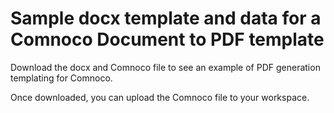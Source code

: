 # Sample docx template and data for a Comnoco Document to PDF template

Download the docx and Comnoco file to see an example of PDF generation  templating for Comnoco.  

Once downloaded, you can upload the Comnoco file to your workspace.

